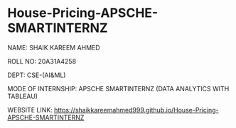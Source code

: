 # House-Pricing-APSCHE-SMARTINTERNZ


NAME: SHAIK KAREEM AHMED

ROLL NO: 20A31A4258

DEPT: CSE-(AI&ML)

MODE OF INTERNSHIP: APSCHE SMARTINTERNZ (DATA ANALYTICS WITH TABLEAU)


WEBSITE LINK: https://shaikkareemahmed999.github.io/House-Pricing-APSCHE-SMARTINTERNZ
